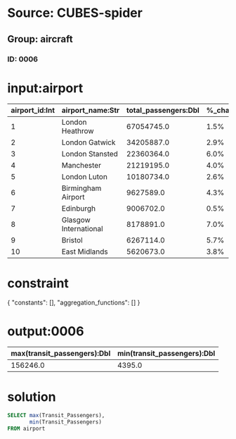 # Source: CUBES-spider
## Group: aircraft
### ID: 0006

# input:airport

| airport_id:Int | airport_name:Str | total_passengers:Dbl | %_change_2007:Str | international_passengers:Dbl | domestic_passengers:Dbl | transit_passengers:Dbl | aircraft_movements:Dbl | freight_metric_tonnes:Dbl |
|---|---|---|---|---|---|---|---|---|
| 1 | London Heathrow | 67054745.0 | 1.5% | 61344438.0 | 5562516.0 | 147791.0 | 478693.0 | 1397054.0 |
| 2 | London Gatwick | 34205887.0 | 2.9% | 30431051.0 | 3730963.0 | 43873.0 | 263653.0 | 107702.0 |
| 3 | London Stansted | 22360364.0 | 6.0% | 19996947.0 | 2343428.0 | 19989.0 | 193282.0 | 197738.0 |
| 4 | Manchester | 21219195.0 | 4.0% | 18119230.0 | 2943719.0 | 156246.0 | 204610.0 | 141781.0 |
| 5 | London Luton | 10180734.0 | 2.6% | 8853224.0 | 1320678.0 | 6832.0 | 117859.0 | 40518.0 |
| 6 | Birmingham Airport | 9627589.0 | 4.3% | 8105162.0 | 1471538.0 | 50889.0 | 112227.0 | 12192.0 |
| 7 | Edinburgh | 9006702.0 | 0.5% | 3711140.0 | 5281038.0 | 14524.0 | 125550.0 | 12418.0 |
| 8 | Glasgow International | 8178891.0 | 7.0% | 3943139.0 | 4192121.0 | 43631.0 | 100087.0 | 3546.0 |
| 9 | Bristol | 6267114.0 | 5.7% | 5057051.0 | 1171605.0 | 38458.0 | 76517.0 | 3.0 |
| 10 | East Midlands | 5620673.0 | 3.8% | 4870184.0 | 746094.0 | 4395.0 | 93038.0 | 261507.0 |

# constraint

{
  "constants": [],
  "aggregation_functions": []
}

# output:0006

| max(transit_passengers):Dbl | min(transit_passengers):Dbl |
|---|---|
| 156246.0 | 4395.0 |

# solution

```sql
SELECT max(Transit_Passengers),
       min(Transit_Passengers)
FROM airport
```
